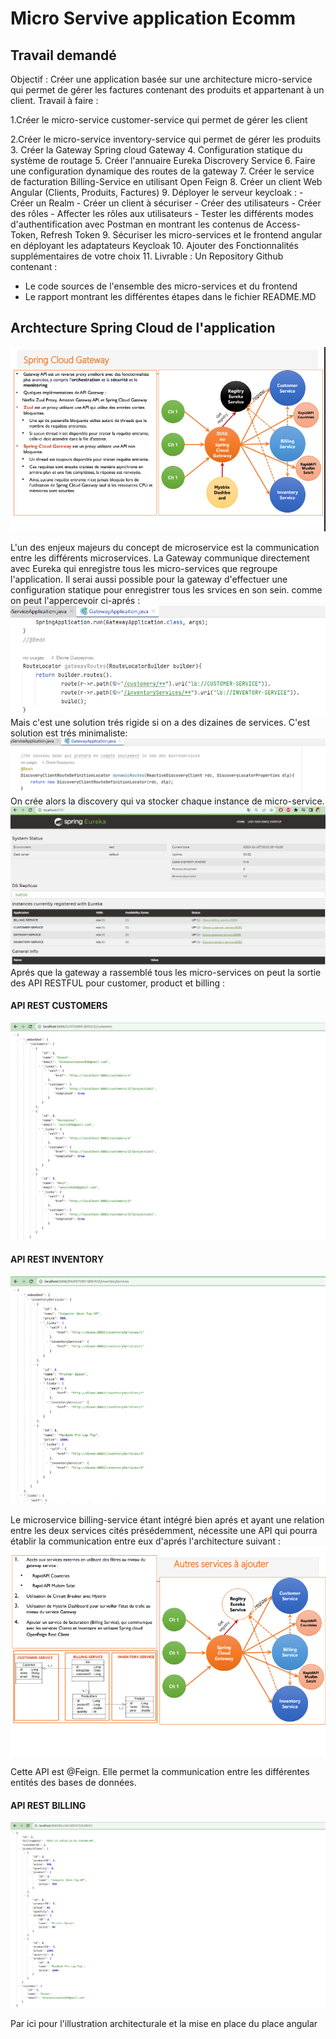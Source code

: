 <h1>Micro Servive application Ecomm</h1>
<h2>Travail demandé</h2>
Objectif :  
Créer une application basée sur une architecture micro-service qui permet de gérer les factures contenant des produits et appartenant à un client.
Travail à faire :

1.Créer le micro-service customer-service qui permet de gérer les client

2.Créer le micro-service inventory-service qui permet de gérer les produits
3. Créer la Gateway Spring cloud Gateway
4. Configuration statique du système de routage
5. Créer l'annuaire Eureka Discrovery Service
6. Faire une configuration dynamique des routes de la gateway
7. Créer le service de facturation Billing-Service en utilisant Open Feign
8. Créer un client Web Angular (Clients, Produits, Factures)
9. Déployer le serveur keycloak :
     - Créer un Realm
     - Créer un client à sécuriser
     - Créer des utilisateurs
     - Créer des rôles
     - Affecter les rôles aux utilisateurs
     - Tester les différents modes d'authentification avec Postman en montrant les contenus de Access-Token, Refresh Token 
9. Sécuriser les micro-services et le frontend angular en déployant les adaptateurs Keycloak
10. Ajouter des Fonctionnalités supplémentaires de votre choix
11. Livrable : Un Repository Github contenant :
   - Le code sources de l'ensemble des micro-services et du frontend
   - Le rapport montrant les différentes étapes dans le fichier README.MD

<h2>Archtecture Spring Cloud de l'application</h2>
<img src="screens/architecSpringCloud.png">

L'un des enjeux majeurs du concept de microservice est la communication entre les différents microservices.
La Gateway communique directement avec Eureka qui enregistre tous les micro-services que regroupe l'application.
Il serai aussi possible pour la gateway d'effectuer une configuration statique pour enregistrer tous les srvices en son sein.
comme on peut l'appercevoir ci-aprés : 
<img src="screens/staticRouting.png">
Mais c'est une solution trés rigide si on a des dizaines de services.
C'est solution est trés minimaliste: 
<img src="screens/dynamicRouting.png">
On crée alors la discovery qui va stocker chaque instance de micro-service.
<img src="screens/eureka.png">
Aprés que la gateway a rassemblé tous les micro-services on peut la sortie des API RESTFUL pour customer, product et billing :

<h4>API REST CUSTOMERS</h4>
<img src="screens/routedynamicCustomers.png">

<h4>API REST INVENTORY</h4>
<img src="screens/routedynamicInventoryServices.png">

Le microservice billing-service étant intégré bien aprés et ayant une relation entre les deux services cités présédemment, nécessite une API qui pourra établir la communication entre eux d'aprés l'architecture suivant :
<img src="screens/FeignOpen.png">

Cette API est @Feign. Elle permet la communication entre les différentes entités des bases de données.


<h4>API REST BILLING</h4>
<img src="screens/gatewayFullBill.png">

Par ici<a href="https://github.com/Ousseynou03/uiMicroserviceAppEcomm.git"></a> pour l'illustration architecturale et la mise en place du place angular



